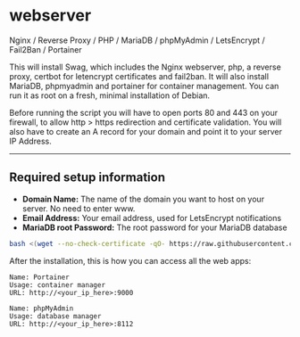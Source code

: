# webserver

Nginx / Reverse Proxy / PHP / MariaDB / phpMyAdmin / LetsEncrypt / Fail2Ban / Portainer

This will install Swag, which includes the Nginx webserver, php, a reverse proxy, certbot for letencrypt certificates and fail2ban. It will also install MariaDB, phpmyadmin and portainer for container management. You can run it as root on a fresh, minimal installation of Debian.

Before running the script you will have to open ports 80 and 443 on your firewall, to allow http > https redirection and certificate validation. You will also have to create an A record for your domain and point it to your server IP Address.

---
## Required setup information
- **Domain Name:** The name of the domain you want to host on your server. No need to enter www.
- **Email Address:** Your email address, used for LetsEncrypt notifications
- **MariaDB root Password:** The root password for your MariaDB database

```bash
bash <(wget --no-check-certificate -qO- https://raw.githubusercontent.com/aristosv/webserver/main/01_install)
```
After the installation, this is how you can access all the web apps:
```
Name: Portainer
Usage: container manager
URL: http://<your_ip_here>:9000
```
```
Name: phpMyAdmin
Usage: database manager
URL: http://<your_ip_here>:8112
```
